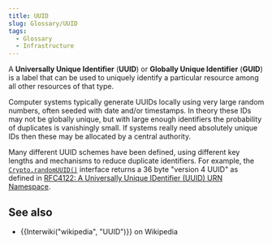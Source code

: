 ```yaml
---
title: UUID
slug: Glossary/UUID
tags:
  - Glossary
  - Infrastructure
---
```

A **Universally Unique Identifier** (**UUID**) or **Globally Unique Identifier** (**GUID**) is a label that can be used to uniquely identify a particular resource among all other resources of that type.

Computer systems typically generate UUIDs locally using very large random numbers, often seeded with date and/or timestamps.
In theory these IDs may not be globally unique, but with large enough identifiers the probability of duplicates is vanishingly small.
If systems really need absolutely unique IDs then these may be allocated by a central authority.

Many different UUID schemes have been defined, using different key lengths and mechanisms to reduce duplicate identifiers.
For example, the [`Crypto.randomUUID()`](/en-US/docs/Web/API/Crypto/randomUUID) interface returns a 36 byte "version 4 UUID" as defined in [RFC4122: A Universally Unique IDentifier (UUID) URN Namespace](https://www.rfc-editor.org/rfc/rfc4122#section-4.4).


## See also

- {{Interwiki("wikipedia", "UUID")}} on Wikipedia
